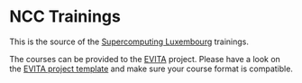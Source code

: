 # NCC Trainings

This is the source of the [Supercomputing Luxembourg](https://supercomputing.lu/) trainings.

The courses can be provided to the [EVITA](https://www.eurohpc-ju.europa.eu/research-innovation/our-projects/evita_en) project. Please have a look on the [EVITA project template](https://github.com/ENCCS/evita-material-template/tree/main) and make sure your course format is compatible.
